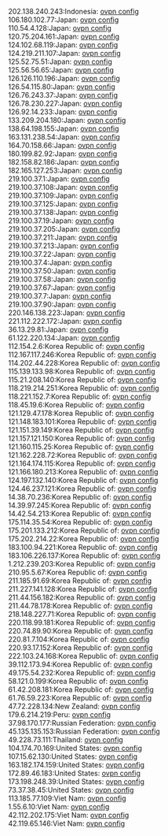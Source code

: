 202.138.240.243:Indonesia: [ovpn config](vpn/202_138_240_243.ovpn)  
106.180.102.77:Japan: [ovpn config](vpn/106_180_102_77.ovpn)  
110.54.4.128:Japan: [ovpn config](vpn/110_54_4_128.ovpn)  
120.75.204.161:Japan: [ovpn config](vpn/120_75_204_161.ovpn)  
124.102.68.119:Japan: [ovpn config](vpn/124_102_68_119.ovpn)  
124.219.211.107:Japan: [ovpn config](vpn/124_219_211_107.ovpn)  
125.52.75.51:Japan: [ovpn config](vpn/125_52_75_51.ovpn)  
125.56.56.65:Japan: [ovpn config](vpn/125_56_56_65.ovpn)  
126.126.110.196:Japan: [ovpn config](vpn/126_126_110_196.ovpn)  
126.54.115.80:Japan: [ovpn config](vpn/126_54_115_80.ovpn)  
126.76.243.37:Japan: [ovpn config](vpn/126_76_243_37.ovpn)  
126.78.230.227:Japan: [ovpn config](vpn/126_78_230_227.ovpn)  
126.92.14.233:Japan: [ovpn config](vpn/126_92_14_233.ovpn)  
133.209.204.180:Japan: [ovpn config](vpn/133_209_204_180.ovpn)  
138.64.198.155:Japan: [ovpn config](vpn/138_64_198_155.ovpn)  
163.131.238.54:Japan: [ovpn config](vpn/163_131_238_54.ovpn)  
164.70.158.66:Japan: [ovpn config](vpn/164_70_158_66.ovpn)  
180.199.82.92:Japan: [ovpn config](vpn/180_199_82_92.ovpn)  
182.158.82.186:Japan: [ovpn config](vpn/182_158_82_186.ovpn)  
182.165.127.253:Japan: [ovpn config](vpn/182_165_127_253.ovpn)  
219.100.37.1:Japan: [ovpn config](vpn/219_100_37_1.ovpn)  
219.100.37.108:Japan: [ovpn config](vpn/219_100_37_108.ovpn)  
219.100.37.109:Japan: [ovpn config](vpn/219_100_37_109.ovpn)  
219.100.37.125:Japan: [ovpn config](vpn/219_100_37_125.ovpn)  
219.100.37.138:Japan: [ovpn config](vpn/219_100_37_138.ovpn)  
219.100.37.19:Japan: [ovpn config](vpn/219_100_37_19.ovpn)  
219.100.37.205:Japan: [ovpn config](vpn/219_100_37_205.ovpn)  
219.100.37.211:Japan: [ovpn config](vpn/219_100_37_211.ovpn)  
219.100.37.213:Japan: [ovpn config](vpn/219_100_37_213.ovpn)  
219.100.37.22:Japan: [ovpn config](vpn/219_100_37_22.ovpn)  
219.100.37.4:Japan: [ovpn config](vpn/219_100_37_4.ovpn)  
219.100.37.50:Japan: [ovpn config](vpn/219_100_37_50.ovpn)  
219.100.37.58:Japan: [ovpn config](vpn/219_100_37_58.ovpn)  
219.100.37.67:Japan: [ovpn config](vpn/219_100_37_67.ovpn)  
219.100.37.7:Japan: [ovpn config](vpn/219_100_37_7.ovpn)  
219.100.37.90:Japan: [ovpn config](vpn/219_100_37_90.ovpn)  
220.146.138.223:Japan: [ovpn config](vpn/220_146_138_223.ovpn)  
221.112.222.172:Japan: [ovpn config](vpn/221_112_222_172.ovpn)  
36.13.29.81:Japan: [ovpn config](vpn/36_13_29_81.ovpn)  
61.122.220.134:Japan: [ovpn config](vpn/61_122_220_134.ovpn)  
112.154.2.6:Korea Republic of: [ovpn config](vpn/112_154_2_6.ovpn)  
112.167.117.246:Korea Republic of: [ovpn config](vpn/112_167_117_246.ovpn)  
114.202.44.228:Korea Republic of: [ovpn config](vpn/114_202_44_228.ovpn)  
115.139.133.98:Korea Republic of: [ovpn config](vpn/115_139_133_98.ovpn)  
115.21.208.140:Korea Republic of: [ovpn config](vpn/115_21_208_140.ovpn)  
118.219.214.251:Korea Republic of: [ovpn config](vpn/118_219_214_251.ovpn)  
118.221.152.7:Korea Republic of: [ovpn config](vpn/118_221_152_7.ovpn)  
118.45.19.6:Korea Republic of: [ovpn config](vpn/118_45_19_6.ovpn)  
121.129.47.178:Korea Republic of: [ovpn config](vpn/121_129_47_178.ovpn)  
121.148.183.101:Korea Republic of: [ovpn config](vpn/121_148_183_101.ovpn)  
121.151.39.149:Korea Republic of: [ovpn config](vpn/121_151_39_149.ovpn)  
121.157.121.150:Korea Republic of: [ovpn config](vpn/121_157_121_150.ovpn)  
121.160.115.25:Korea Republic of: [ovpn config](vpn/121_160_115_25.ovpn)  
121.162.228.72:Korea Republic of: [ovpn config](vpn/121_162_228_72.ovpn)  
121.164.174.115:Korea Republic of: [ovpn config](vpn/121_164_174_115.ovpn)  
121.166.180.213:Korea Republic of: [ovpn config](vpn/121_166_180_213.ovpn)  
124.197.132.140:Korea Republic of: [ovpn config](vpn/124_197_132_140.ovpn)  
124.46.237.121:Korea Republic of: [ovpn config](vpn/124_46_237_121.ovpn)  
14.38.70.236:Korea Republic of: [ovpn config](vpn/14_38_70_236.ovpn)  
14.39.97.245:Korea Republic of: [ovpn config](vpn/14_39_97_245.ovpn)  
14.42.54.213:Korea Republic of: [ovpn config](vpn/14_42_54_213.ovpn)  
175.114.35.54:Korea Republic of: [ovpn config](vpn/175_114_35_54.ovpn)  
175.201.133.212:Korea Republic of: [ovpn config](vpn/175_201_133_212.ovpn)  
175.202.214.22:Korea Republic of: [ovpn config](vpn/175_202_214_22.ovpn)  
183.100.94.221:Korea Republic of: [ovpn config](vpn/183_100_94_221.ovpn)  
183.106.226.137:Korea Republic of: [ovpn config](vpn/183_106_226_137.ovpn)  
1.212.239.203:Korea Republic of: [ovpn config](vpn/1_212_239_203.ovpn)  
210.95.5.67:Korea Republic of: [ovpn config](vpn/210_95_5_67.ovpn)  
211.185.91.69:Korea Republic of: [ovpn config](vpn/211_185_91_69.ovpn)  
211.227.141.128:Korea Republic of: [ovpn config](vpn/211_227_141_128.ovpn)  
211.44.156.182:Korea Republic of: [ovpn config](vpn/211_44_156_182.ovpn)  
211.44.78.178:Korea Republic of: [ovpn config](vpn/211_44_78_178.ovpn)  
218.148.227.71:Korea Republic of: [ovpn config](vpn/218_148_227_71.ovpn)  
220.118.99.181:Korea Republic of: [ovpn config](vpn/220_118_99_181.ovpn)  
220.74.89.90:Korea Republic of: [ovpn config](vpn/220_74_89_90.ovpn)  
220.81.7.104:Korea Republic of: [ovpn config](vpn/220_81_7_104.ovpn)  
220.93.17.152:Korea Republic of: [ovpn config](vpn/220_93_17_152.ovpn)  
222.103.24.168:Korea Republic of: [ovpn config](vpn/222_103_24_168.ovpn)  
39.112.173.94:Korea Republic of: [ovpn config](vpn/39_112_173_94.ovpn)  
49.175.54.232:Korea Republic of: [ovpn config](vpn/49_175_54_232.ovpn)  
58.121.0.199:Korea Republic of: [ovpn config](vpn/58_121_0_199.ovpn)  
61.42.208.181:Korea Republic of: [ovpn config](vpn/61_42_208_181.ovpn)  
61.76.59.223:Korea Republic of: [ovpn config](vpn/61_76_59_223.ovpn)  
47.72.228.134:New Zealand: [ovpn config](vpn/47_72_228_134.ovpn)  
179.6.214.219:Peru: [ovpn config](vpn/179_6_214_219.ovpn)  
37.98.170.177:Russian Federation: [ovpn config](vpn/37_98_170_177.ovpn)  
45.135.135.153:Russian Federation: [ovpn config](vpn/45_135_135_153.ovpn)  
49.228.73.111:Thailand: [ovpn config](vpn/49_228_73_111.ovpn)  
104.174.70.169:United States: [ovpn config](vpn/104_174_70_169.ovpn)  
107.15.62.130:United States: [ovpn config](vpn/107_15_62_130.ovpn)  
163.182.174.159:United States: [ovpn config](vpn/163_182_174_159.ovpn)  
172.89.46.183:United States: [ovpn config](vpn/172_89_46_183.ovpn)  
173.198.248.39:United States: [ovpn config](vpn/173_198_248_39.ovpn)  
73.37.38.45:United States: [ovpn config](vpn/73_37_38_45.ovpn)  
113.185.77.109:Viet Nam: [ovpn config](vpn/113_185_77_109.ovpn)  
1.55.6.10:Viet Nam: [ovpn config](vpn/1_55_6_10.ovpn)  
42.112.202.175:Viet Nam: [ovpn config](vpn/42_112_202_175.ovpn)  
42.119.65.146:Viet Nam: [ovpn config](vpn/42_119_65_146.ovpn)  
